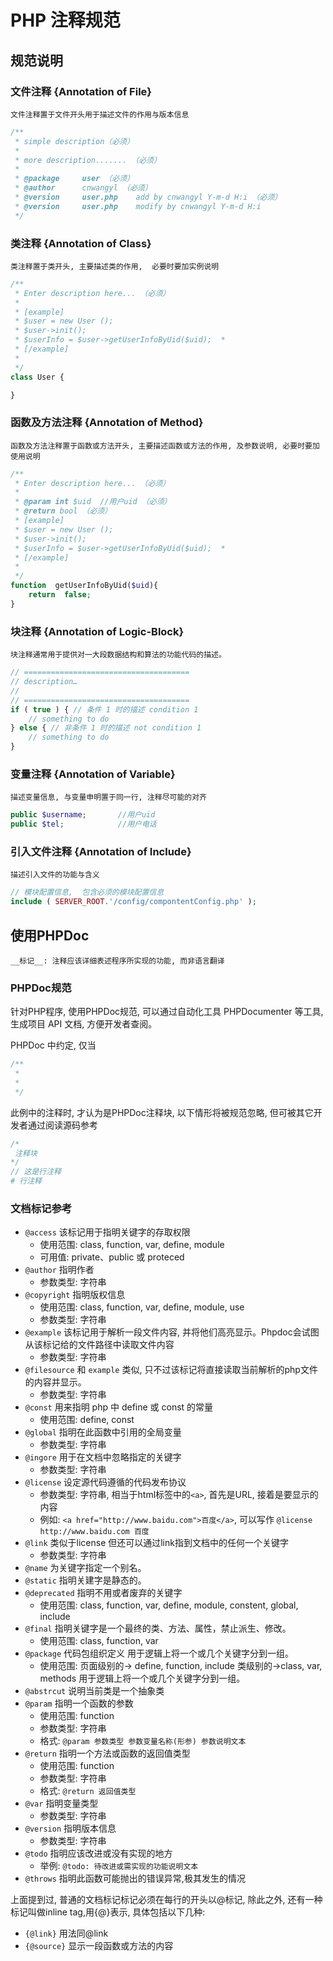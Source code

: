 # PHP 注释规范

## 规范说明

### 文件注释 {Annotation of File}

    文件注释置于文件开头用于描述文件的作用与版本信息

```php
/**
 * simple description（必须）
 *
 * more description....... （必须）
 *
 * @package     user （必须）
 * @author      cnwangyl （必须）
 * @version     user.php    add by cnwangyl Y-m-d H:i （必须）
 * @version     user.php    modify by cnwangyl Y-m-d H:i
 */
```

### 类注释 {Annotation of Class}

    类注释置于类开头, 主要描述类的作用,  必要时要加实例说明

```php
/**
 * Enter description here... （必须）
 *
 * [example]
 * $user = new User ();
 * $user->init();
 * $userInfo = $user->getUserInfoByUid($uid);  *
 * [/example]
 *
 */
class User {

}
```

### 函数及方法注释 {Annotation of Method}

    函数及方法注释置于函数或方法开头, 主要描述函数或方法的作用, 及参数说明, 必要时要加使用说明

```php
/**
 * Enter description here... （必须）
 *
 * @param int $uid  //用户uid （必须）
 * @return bool （必须）
 * [example]
 * $user = new User ();
 * $user->init();
 * $userInfo = $user->getUserInfoByUid($uid);  *
 * [/example]
 *
 */
function  getUserInfoByUid($uid){
	return  false;
}
```

### 块注释 {Annotation of Logic-Block}

    块注释通常用于提供对一大段数据结构和算法的功能代码的描述。

```php
// =====================================
// description…
//
// =====================================
if ( true ) { // 条件 1 时的描述 condition 1
    // something to do
} else { // 非条件 1 时的描述 not condition 1
    // something to do
}
```

### 变量注释 {Annotation of Variable}

	描述变量信息, 与变量申明置于同一行, 注释尽可能的对齐

```php
public $username;       //用户uid
public $tel;            //用户电话
```

### 引入文件注释 {Annotation of Include}

    描述引入文件的功能与含义

```php
// 模块配置信息,  包含必须的模块配置信息
include ( SERVER_ROOT.'/config/compontentConfig.php' );
```

## 使用PHPDoc

    __标记__: 注释应该详细表述程序所实现的功能, 而非语言翻译

### PHPDoc规范

针对PHP程序, 使用PHPDoc规范, 可以通过自动化工具 PHPDocumenter 等工具, 生成项目 API 文档, 方便开发者查阅。

PHPDoc 中约定, 仅当

```php
/**
 *
 *
 */
```

此例中的注释时, 才认为是PHPDoc注释块, 以下情形将被规范忽略, 但可被其它开发者通过阅读源码参考

```php
/*
 注释块
*/
// 这是行注释
# 行注释
```

### 文档标记参考

* `@access` 该标记用于指明关键字的存取权限
    * 使用范围: class, function, var, define, module
    * 可用值: private、public 或 proteced
* `@author` 指明作者
    * 参数类型: 字符串
* `@copyright` 指明版权信息
    * 使用范围: class, function, var, define, module, use
    * 参数类型: 字符串
* `@example` 该标记用于解析一段文件内容, 并将他们高亮显示。Phpdoc会试图从该标记给的文件路径中读取文件内容
    * 参数类型: 字符串
* `@filesource` 和 `example` 类似, 只不过该标记将直接读取当前解析的php文件的内容并显示。
    * 参数类型: 字符串
* `@const` 用来指明 php 中 define 或 const 的常量
    * 使用范围: define, const
* `@global` 指明在此函数中引用的全局变量
    * 参数类型: 字符串
* `@ingore` 用于在文档中忽略指定的关键字
    * 参数类型: 字符串
* `@license` 设定源代码遵循的代码发布协议
    * 参数类型: 字符串, 相当于html标签中的`<a>`, 首先是URL, 接着是要显示的内容
    * 例如: `<a href="http://www.baidu.com">百度</a>`, 可以写作 `@license http://www.baidu.com 百度`
* `@link` 类似于license 但还可以通过link指到文档中的任何一个关键字
    * 参数类型: 字符串
* `@name` 为关键字指定一个别名。
* `@static` 指明关建字是静态的。
* `@deprecated` 指明不用或者废弃的关键字
    * 使用范围: class, function, var, define, module, constent, global, include
* `@final` 指明关键字是一个最终的类、方法、属性，禁止派生、修改。
    * 使用范围: class, function, var
* `@package` 代码包组织定义 用于逻辑上将一个或几个关键字分到一组。
    * 使用范围: 页面级别的-> define, function, include
    类级别的->class, var, methods
    用于逻辑上将一个或几个关键字分到一组。
* `@abstrcut` 说明当前类是一个抽象类
* `@param` 指明一个函数的参数
    * 使用范围: function
    * 参数类型: 字符串
    * 格式: `@param 参数类型 参数变量名称(形参) 参数说明文本`
* `@return` 指明一个方法或函数的返回值类型
    * 使用范围: function
    * 参数类型: 字符串
    * 格式: `@return 返回值类型`
* `@var` 指明变量类型
    * 参数类型: 字符串
* `@version` 指明版本信息
    * 参数类型: 字符串
* `@todo` 指明应该改进或没有实现的地方
    * 举例: `@todo: 待改进或需实现的功能说明文本`
* `@throws` 指明此函数可能抛出的错误异常,极其发生的情况

上面提到过, 普通的文档标记标记必须在每行的开头以@标记, 除此之外, 还有一种标记叫做inline tag,用{@}表示, 具体包括以下几种:

* `{@link}` 用法同@link
* `{@source}` 显示一段函数或方法的内容
